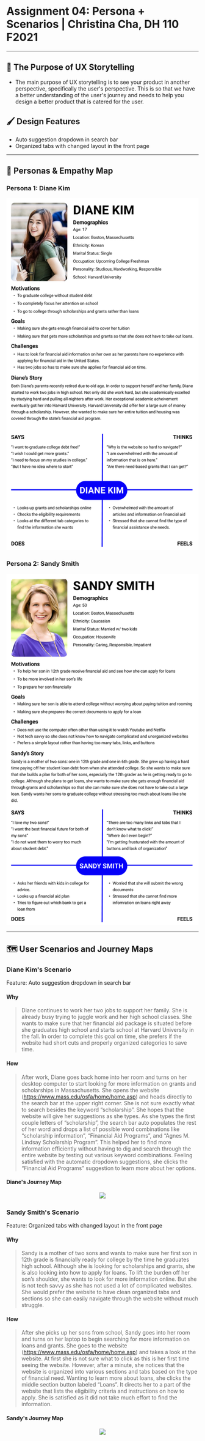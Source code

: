 # Assignment 04: Persona + Scenarios | Christina Cha, DH 110 F2021 

---
## 📖 The Purpose of UX Storytelling
- The main purpose of UX storytelling is to see your product in another perspective, specifically the user's perspective. This is so that we have a better understanding of the user's journey and needs to help you design a better product that is catered for the user.

## 🖌️ Design Features
- Auto suggestion dropdown in search bar
- Organized tabs with changed layout in the front page

---
## 👤 Personas & Empathy Map
### **Persona 1: Diane Kim**
<p align="center">
  <img src="./Diane Kim.png">
</p>

### **Persona 2: Sandy Smith**
<p align="center">
  <img src="./Sandy Smith.png">
</p>

---
## 🗺 User Scenarios and Journey Maps
### Diane Kim's Scenario

Feature: Auto suggestion dropdown in search bar
#### Why
> Diane continues to work her two jobs to support her family. She is already busy trying to juggle work and her high school classes. She wants to make sure that her financial aid package is situated before she graduates high school and starts school at Harvard University in the fall. In order to complete this goal on time, she prefers if the website had short cuts and properly organized categories to save time. 

#### How 
> After work, Diane goes back home into her room and turns on her desktop computer to start looking for more information on grants and scholarships in Massachusetts. She opens the website (https://www.mass.edu/osfa/home/home.asp) and heads directly to the search bar at the upper right corner. She is not sure exactly what to search besides the keyword “scholarship”. She hopes that the website will give her suggestions as she types. As she types the first couple letters of “scholarship”, the search bar auto populates the rest of her word and drops a list of possible word combinations like “scholarship information”, “Financial Aid Programs”, and “Agnes M. Lindsay Scholarship Program”. This helped her to find more information efficiently without having to dig and search through the entire website by testing out various keyword combinations. Feeling satisfied with the automatic dropdown suggestions, she clicks the “Financial Aid Programs” suggestion to learn more about her options.

#### Diane's Journey Map
<p align="center">
  <img src="./DIANE’S JOURNEY MAP.png">
</p>

### Sandy Smith's Scenario

Feature: Organized tabs with changed layout in the front page

#### Why
> Sandy is a mother of two sons and wants to make sure her first son in 12th grade is financially ready for college by the time he graduates high school. Although she is looking for scholarships and grants, she is also looking into how to apply for loans. To lift the burden off her son’s shoulder, she wants to look for more information online. But she is not tech savvy as she has not used a lot of complicated websites. She would prefer the website to have clean organized tabs and sections so she can easily navigate through the website without much struggle.

#### How 
> After she picks up her sons from school, Sandy goes into her room and turns on her laptop to begin searching for more information on loans and grants. She goes to the website (https://www.mass.edu/osfa/home/home.asp) and takes a look at the website. At first she is not sure what to click as this is her first time seeing the website. However, after a minute, she notices that the website is organized into various sections and tabs based on the type of financial need. Wanting to learn more about loans, she clicks the middle section button labeled “Loans”. It directs her to a part of the website that lists the eligibility criteria and instructions on how to apply. She is satisfied as it did not take much effort to find the information.

#### Sandy's Journey Map
<p align="center">
  <img src="./SANDY’S JOURNEY MAP.png">
</p>

